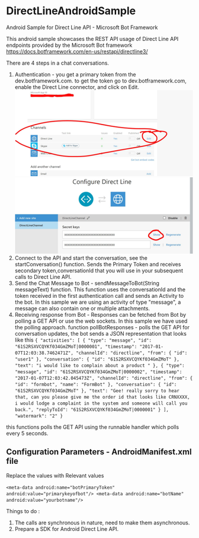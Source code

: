 # DirectLineAndroidSample
Android Sample for Direct Line API - Microsoft Bot Framework

This android sample showcases the REST API usage of Direct Line API endpoints provided by the Microsoft Bot framework https://docs.botframework.com/en-us/restapi/directline3/

There are 4 steps in a chat conversations.
1. Authentication - you get a primary token from the dev.botframework.com. to get the token go to dev.botframework.com, enable the Direct Line connector, and click on Edit.
![Enable the Direct Line Connector](/images/devbot1.JPG)
![Copy the Primary Key from here](/images/devbot2.JPG)
2. Connect to the API and start the conversation, see the startConversation() function. Sends the Primary Token and receives secondary token,conversationId that you will use in your subsequent calls to Direct Line API.
3. Send the Chat Message to Bot - sendMessageToBot(String messageText) function. This function uses the conversationId and the token received in the first authentication call and sends an Activity to the bot. In this sample we are using an activity of type "message", a message can also contain one or multiple attachments.
4. Receiving response from Bot - Responses can be fetched from Bot by polling a GET API or use the web sockets. In this sample we have used the polling approach. function pollBotResponses - polls the GET API for conversation updates, the bot sends a JSON representation that looks like this
`{
  "activities": [
    {
      "type": "message",
      "id": "61S2RSXVCQYKf034GmZMoT|0000001",
      "timestamp": "2017-01-07T12:03:38.7462471Z",
      "channelId": "directline",
      "from": {
        "id": "user1"
      },
      "conversation": {
        "id": "61S2RSXVCQYKf034GmZMoT"
      },
      "text": "i would like to complain about a product "
    },
    {
      "type": "message",
      "id": "61S2RSXVCQYKf034GmZMoT|0000002",
      "timestamp": "2017-01-07T12:03:42.045473Z",
      "channelId": "directline",
      "from": {
        "id": "formbot",
        "name": "FormBot"
      },
      "conversation": {
        "id": "61S2RSXVCQYKf034GmZMoT"
      },
      "text": "Gee! really sorry to hear that, can you please give me the order id that looks like CRNXXXX, i would lodge a complaint in the system and someone will call you back.",
      "replyToId": "61S2RSXVCQYKf034GmZMoT|0000001"
    }
  ],
  "watermark": "2"
}`

this functions polls the GET API using the runnable handler which polls every 5 seconds.

## Configuration Parameters - AndroidManifest.xml file
Replace the values with Relevant values

`<meta-data android:name="botPrimaryToken" android:value="primarykeyofbot"/>
<meta-data android:name="botName" android:value="yourbotname"/>`


Things to do :
1. The calls are synchronous in nature, need to make them asynchronous.
2. Prepare a SDK for Android Direct Line API.
